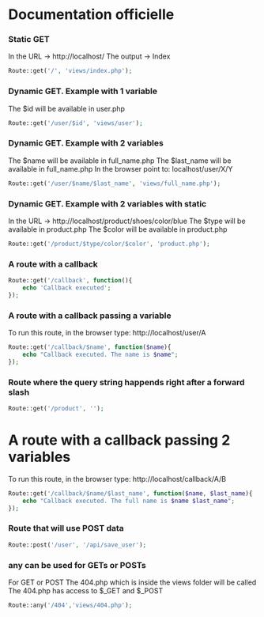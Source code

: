 # Documentation officielle              

### Static GET
In the URL -> http://localhost/ 
The output -> Index
``` php
Route::get('/', 'views/index.php');
```

### Dynamic GET. Example with 1 variable
The $id will be available in user.php
``` php
Route::get('/user/$id', 'views/user'); 
```

### Dynamic GET. Example with 2 variables
The $name will be available in full_name.php
The $last_name will be available in full_name.php
In the browser point to: localhost/user/X/Y
``` php
Route::get('/user/$name/$last_name', 'views/full_name.php'); 
```

### Dynamic GET. Example with 2 variables with static
In the URL -> http://localhost/product/shoes/color/blue
The $type will be available in product.php
The $color will be available in product.php
``` php
Route::get('/product/$type/color/$color', 'product.php'); 
```

### A route with a callback
``` php
Route::get('/callback', function(){
    echo 'Callback executed';
});
```

### A route with a callback passing a variable
To run this route, in the browser type:
http://localhost/user/A
``` php
Route::get('/callback/$name', function($name){
    echo "Callback executed. The name is $name";
});
```

### Route where the query string happends right after a forward slash
``` php 
Route::get('/product', '');
```

# A route with a callback passing 2 variables
To run this route, in the browser type:
http://localhost/callback/A/B
``` php 
Route::get('/callback/$name/$last_name', function($name, $last_name){
    echo "Callback executed. The full name is $name $last_name";
});
```

### Route that will use POST data
``` php 
Route::post('/user', '/api/save_user');
```



### **any can be used for GETs or POSTs**

For GET or POST
The 404.php which is inside the views folder will be called
The 404.php has access to $_GET and $_POST
``` php 
Route::any('/404','views/404.php');
```